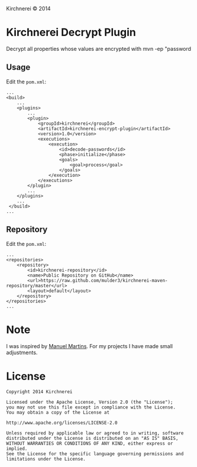 
Kirchnerei &copy; 2014

# Kirchnerei Decrypt Plugin

Decrypt all properties whose values ​​are encrypted with mvn -ep "password


## Usage

Edit the `pom.xml`:

	...
	<build>
		...
		<plugins>
			...
			<plugin>
				<groupId>kirchnerei</groupId>
				<artifactId>kirchnerei-encrypt-plugin</artifactId>
				<version>1.0</version>
				<executions>
					<execution>
						<id>decode-passwords</id>
						<phase>initialize</phase>
						<goals>
							<goal>process</goal>
						</goals>
					</execution>
				</executions>
			</plugin>
			...
		</plugins>
		...
     </build>
    ...

## Repository

Edit the `pom.xml`:

	...
	<repositories>
		<repository>
			<id>kirchnerei-repository</id>
            <name>Public Repository on GitHub</name>
            <url>https://raw.github.com/mulder3/kirchnerei-maven-repository/master</url>
            <layout>default</layout>
        </repository>
	</repositories>
	...

# Note

I was inspired by [Manuel Martins][mcmartins]. For my projects I have made ​​small adjustments.

# License

	Copyright 2014 Kirchnerei

	Licensed under the Apache License, Version 2.0 (the "License");
	you may not use this file except in compliance with the License.
	You may obtain a copy of the License at

	http://www.apache.org/licenses/LICENSE-2.0

	Unless required by applicable law or agreed to in writing, software
	distributed under the License is distributed on an "AS IS" BASIS,
	WITHOUT WARRANTIES OR CONDITIONS OF ANY KIND, either express or implied.
	See the License for the specific language governing permissions and
	limitations under the License.




[mcmartins]: https://bitbucket.org/mcmartins/maven-plugins/wiki/DecodePasswordPlugin
